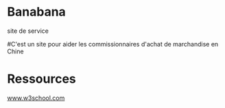 # Banabana
site de service

#C'est un site pour aider les commissionnaires d'achat de marchandise en Chine

# Ressources 
www.w3school.com

